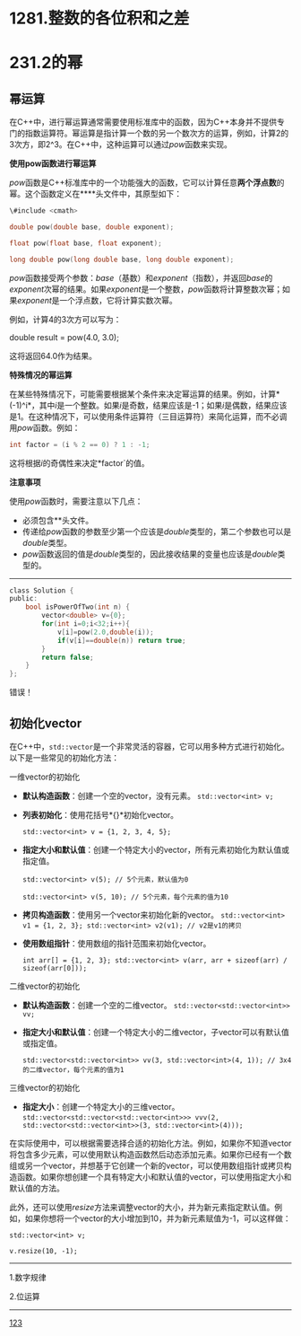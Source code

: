 # 1281.整数的各位积和之差

# 231.2的幂

## 幂运算

在C++中，进行幂运算通常需要使用标准库中的函数，因为C++本身并不提供专门的指数运算符。幂运算是指计算一个数的另一个数次方的运算，例如，计算2的3次方，即2^3。在C++中，这种运算可以通过*pow*函数来实现。

**使用pow函数进行幂运算**

*pow*函数是C++标准库中的一个功能强大的函数，它可以计算任意**两个浮点数**的幂。这个函数定义在**<cmath>**头文件中，其原型如下：

```c
\#include <cmath>

double pow(double base, double exponent);

float pow(float base, float exponent);

long double pow(long double base, long double exponent);
```

*pow*函数接受两个参数：*base*（基数）和*exponent*（指数），并返回*base*的*exponent*次幂的结果。如果*exponent*是一个整数，*pow*函数将计算整数次幂；如果*exponent*是一个浮点数，它将计算实数次幂。

例如，计算4的3次方可以写为：

double result = pow(4.0, 3.0);

这将返回64.0作为结果。

**特殊情况的幂运算**

在某些特殊情况下，可能需要根据某个条件来决定幂运算的结果。例如，计算*(-1)^i*，其中*i*是一个整数。如果*i*是奇数，结果应该是-1；如果*i*是偶数，结果应该是1。在这种情况下，可以使用条件运算符（三目运算符）来简化运算，而不必调用*pow*函数。例如：

```c
int factor = (i % 2 == 0) ? 1 : -1;
```

这将根据*i*的奇偶性来决定*factor`的值。

**注意事项**

使用*pow*函数时，需要注意以下几点：

- 必须包含*<cmath>*头文件。
- 传递给*pow*函数的参数至少第一个应该是*double*类型的，第二个参数也可以是*double*类型。
- *pow*函数返回的值是*double*类型的，因此接收结果的变量也应该是*double*类型的。

---

```c
class Solution {
public:
    bool isPowerOfTwo(int n) {
        vector<double> v={0};
        for(int i=0;i<32;i++){
            v[i]=pow(2.0,double(i));
            if(v[i]==double(n)) return true;
        }
        return false;
    }
};
```

错误！

## 初始化vector

在C++中，`std::vector`是一个非常灵活的容器，它可以用多种方式进行初始化。以下是一些常见的初始化方法：

一维vector的初始化

- **默认构造函数**：创建一个空的vector，没有元素。 `std::vector<int> v;`

- **列表初始化**：使用花括号*{}*初始化vector。

   `std::vector<int> v = {1, 2, 3, 4, 5};`

- **指定大小和默认值**：创建一个特定大小的vector，所有元素初始化为默认值或指定值。

   `std::vector<int> v(5); // 5个元素，默认值为0 `

  `std::vector<int> v(5, 10); // 5个元素，每个元素的值为10`

- **拷贝构造函数**：使用另一个vector来初始化新的vector。 `std::vector<int> v1 = {1, 2, 3}; std::vector<int> v2(v1); // v2是v1的拷贝`

- **使用数组指针**：使用数组的指针范围来初始化vector。 

  `int arr[] = {1, 2, 3}; std::vector<int> v(arr, arr + sizeof(arr) / sizeof(arr[0]));`

二维vector的初始化

- **默认构造函数**：创建一个空的二维vector。 `std::vector<std::vector<int>> vv;`

- **指定大小和默认值**：创建一个特定大小的二维vector，子vector可以有默认值或指定值。 

  `std::vector<std::vector<int>> vv(3, std::vector<int>(4, 1)); // 3x4的二维vector，每个元素的值为1`

三维vector的初始化

- **指定大小**：创建一个特定大小的三维vector。 `std::vector<std::vector<std::vector<int>>> vvv(2, std::vector<std::vector<int>>(3, std::vector<int>(4)));`

在实际使用中，可以根据需要选择合适的初始化方法。例如，如果你不知道vector将包含多少元素，可以使用默认构造函数然后动态添加元素。如果你已经有一个数组或另一个vector，并想基于它创建一个新的vector，可以使用数组指针或拷贝构造函数。如果你想创建一个具有特定大小和默认值的vector，可以使用指定大小和默认值的方法。

此外，还可以使用*resize*方法来调整vector的大小，并为新元素指定默认值。例如，如果你想将一个vector的大小增加到10，并为新元素赋值为-1，可以这样做：

`std::vector<int> v;`

`v.resize(10, -1);`

---

1.数字规律

2.位运算





































---

[1](https://blog.csdn.net/qq_40147449/article/details/87892312)[2](https://blog.csdn.net/e891377/article/details/108929556)[3](https://blog.csdn.net/feikudai8460/article/details/119910264)